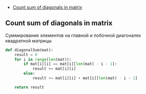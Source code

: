 + [Count sum of diagonals in matrix](#count-sum-of-diagonals-in-matrix)

## Count sum of diagonals in matrix

Суммирование элементов на главной и побочной диагоналях квадратной матрицы
```python
def diagonalSum(mat):
    result = 0
    for i in range(len(mat)):
        if mat[i][i] == mat[i][len(mat) - i - 1]:
            result += mat[i][i]
        else:
            result += mat[i][i] + mat[i][len(mat) - i - 1]

    return result
```